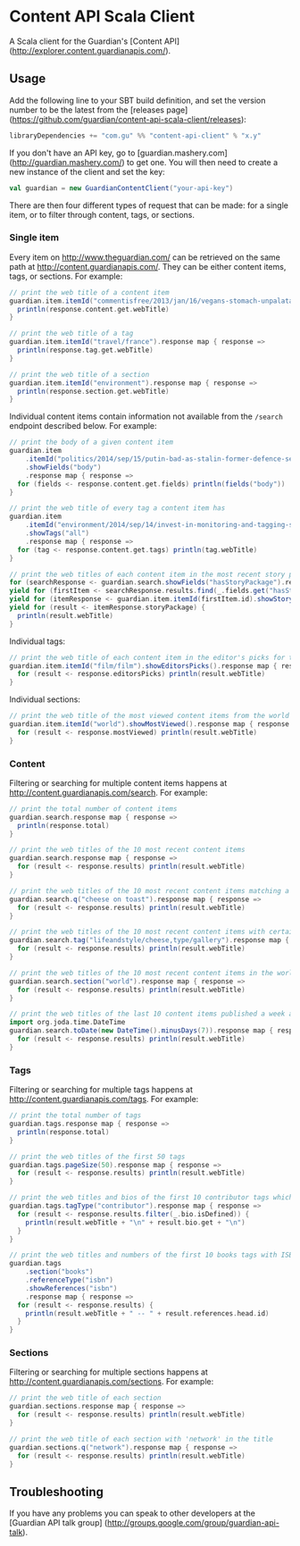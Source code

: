 Content API Scala Client
========================

A Scala client for the Guardian's [Content API] (http://explorer.content.guardianapis.com/).


Usage
-----

Add the following line to your SBT build definition, and set the version number to be the latest from the [releases page] (https://github.com/guardian/content-api-scala-client/releases):

```scala
libraryDependencies += "com.gu" %% "content-api-client" % "x.y"
```

If you don't have an API key, go to [guardian.mashery.com] (http://guardian.mashery.com/) to get one. You will then need to create a new instance of the client and set the key:

```scala
val guardian = new GuardianContentClient("your-api-key")
```

There are then four different types of request that can be made: for a single item, or to filter through content, tags, or sections.

### Single item

Every item on http://www.theguardian.com/ can be retrieved on the same path at http://content.guardianapis.com/. They can be either content items, tags, or sections. For example:

```scala
// print the web title of a content item
guardian.item.itemId("commentisfree/2013/jan/16/vegans-stomach-unpalatable-truth-quinoa").response map { response =>
  println(response.content.get.webTitle)
}

// print the web title of a tag
guardian.item.itemId("travel/france").response map { response =>
  println(response.tag.get.webTitle)
}

// print the web title of a section
guardian.item.itemId("environment").response map { response =>
  println(response.section.get.webTitle)
}
```

Individual content items contain information not available from the `/search` endpoint described below. For example:

```scala
// print the body of a given content item
guardian.item
    .itemId("politics/2014/sep/15/putin-bad-as-stalin-former-defence-secretary")
    .showFields("body")
    .response map { response =>
  for (fields <- response.content.get.fields) println(fields("body"))
}

// print the web title of every tag a content item has
guardian.item
    .itemId("environment/2014/sep/14/invest-in-monitoring-and-tagging-sharks-to-prevent-attacks")
    .showTags("all")
    .response map { response =>
  for (tag <- response.content.get.tags) println(tag.webTitle)
}

// print the web titles of each content item in the most recent story package
for (searchResponse <- guardian.search.showFields("hasStoryPackage").response)
yield for (firstItem <- searchResponse.results.find(_.fields.get("hasStoryPackage") == "true"))
yield for (itemResponse <- guardian.item.itemId(firstItem.id).showStoryPackage().response)
yield for (result <- itemResponse.storyPackage) {
  println(result.webTitle)
}
```

Individual tags:

```scala
// print the web title of each content item in the editor's picks for the film tag
guardian.item.itemId("film/film").showEditorsPicks().response map { response =>
  for (result <- response.editorsPicks) println(result.webTitle)
}
```

Individual sections:

```scala
// print the web title of the most viewed content items from the world section
guardian.item.itemId("world").showMostViewed().response map { response =>
  for (result <- response.mostViewed) println(result.webTitle)
}
```

### Content

Filtering or searching for multiple content items happens at http://content.guardianapis.com/search. For example:

```scala
// print the total number of content items
guardian.search.response map { response =>
  println(response.total)
}

// print the web titles of the 10 most recent content items
guardian.search.response map { response =>
  for (result <- response.results) println(result.webTitle)
}

// print the web titles of the 10 most recent content items matching a search term
guardian.search.q("cheese on toast").response map { response =>
  for (result <- response.results) println(result.webTitle)
}

// print the web titles of the 10 most recent content items with certain tags
guardian.search.tag("lifeandstyle/cheese,type/gallery").response map { response =>
  for (result <- response.results) println(result.webTitle)
}

// print the web titles of the 10 most recent content items in the world section
guardian.search.section("world").response map { response =>
  for (result <- response.results) println(result.webTitle)
}

// print the web titles of the last 10 content items published a week ago
import org.joda.time.DateTime
guardian.search.toDate(new DateTime().minusDays(7)).response map { response =>
  for (result <- response.results) println(result.webTitle)
}
```

### Tags

Filtering or searching for multiple tags happens at http://content.guardianapis.com/tags. For example:

```scala
// print the total number of tags
guardian.tags.response map { response =>
  println(response.total)
}

// print the web titles of the first 50 tags
guardian.tags.pageSize(50).response map { response =>
  for (result <- response.results) println(result.webTitle)
}

// print the web titles and bios of the first 10 contributor tags which have them
guardian.tags.tagType("contributor").response map { response =>
  for (result <- response.results.filter(_.bio.isDefined)) {
    println(result.webTitle + "\n" + result.bio.get + "\n")
  }
}

// print the web titles and numbers of the first 10 books tags with ISBNs
guardian.tags
    .section("books")
    .referenceType("isbn")
    .showReferences("isbn")
    .response map { response =>
  for (result <- response.results) {
    println(result.webTitle + " -- " + result.references.head.id)
  }
}
```

### Sections

Filtering or searching for multiple sections happens at http://content.guardianapis.com/sections. For example:

```scala
// print the web title of each section
guardian.sections.response map { response =>
  for (result <- response.results) println(result.webTitle)
}

// print the web title of each section with 'network' in the title
guardian.sections.q("network").response map { response =>
  for (result <- response.results) println(result.webTitle)
}
```


Troubleshooting
---------------

If you have any problems you can speak to other developers at the [Guardian API talk group] (http://groups.google.com/group/guardian-api-talk).
